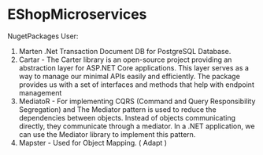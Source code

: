 # EShopMicroservices

NugetPackages User:

1. Marten .Net Transaction Document DB for PostgreSQL Database. 
2. Cartar - The Carter library is an open-source project providing an abstraction layer for ASP.NET Core applications. 
            This layer serves as a way to manage our minimal APIs easily and efficiently. 
            The package provides us with a set of interfaces and methods that help with endpoint management
3. MediatoR - For implementing CQRS (Command and Query Responsibility Segregation) and 
              The Mediator pattern is used to reduce the dependencies between objects. Instead of objects communicating directly, they communicate through a mediator.
              In a .NET application, we can use the Mediator library to implement this pattern.
4. Mapster - Used for Object Mapping.  ( Adapt )
